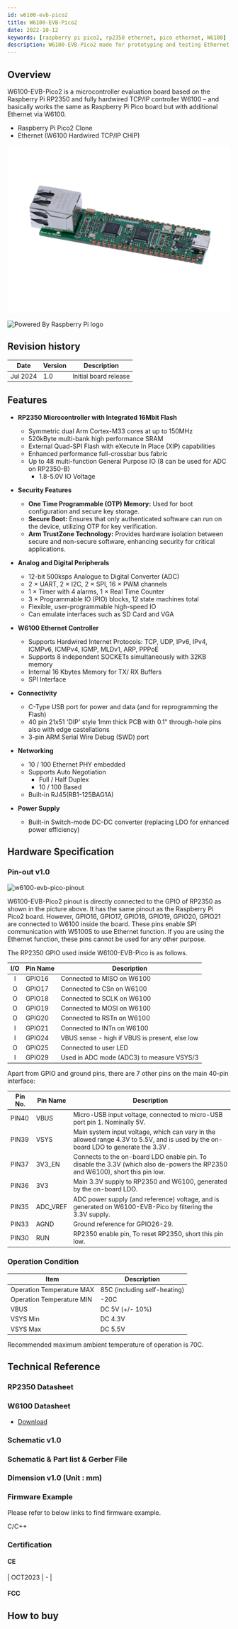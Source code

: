 ```yaml
---
id: w6100-evb-pico2
title: W6100-EVB-Pico2
date: 2022-10-12
keywords: [raspberry pi pico2, rp2350 ethernet, pico ethernet, W6100]
description: W6100-EVB-Pico2 made for prototyping and testing Ethernet capabilities on Pico
---
```


## Overview

W6100-EVB-Pico2 is a microcontroller evaluation board based on the Raspberry Pi RP2350 and fully hardwired TCP/IP controller W6100 – and basically works the same as Raspberry Pi Pico board but with additional Ethernet via W6100.

- Raspberry Pi Pico2 Clone
- Ethernet (W6100 Hardwired TCP/IP CHIP)

![W6100-EVB-PICO2](/img/products/w6100-evb-pico2/w6100-evb-pico2-docs.png)

![Powered By Raspberry Pi logo](/img/pbp-logo-small.jpg)

## Revision history

| Date | Version | Description |
| ---- | ------- | ----------- |
| Jul 2024 | 1.0 | Initial board release |


## Features

- **RP2350 Microcontroller with Integrated 16Mbit Flash**
  - Symmetric dual Arm Cortex-M33 cores at up to 150MHz
  - 520kByte multi-bank high performance SRAM
  - External Quad-SPI Flash with eXecute In Place (XIP) capabilities
  - Enhanced performance full-crossbar bus fabric  
  - Up to 48 multi-function General Purpose IO (8 can be used for ADC on RP2350-B)
    - 1.8-5.0V IO Voltage

- **Security Features**
  - **One Time Programmable (OTP) Memory:** Used for boot configuration and secure key storage.
  - **Secure Boot:** Ensures that only authenticated software can run on the device, utilizing OTP for key verification.
  - **Arm TrustZone Technology:** Provides hardware isolation between secure and non-secure software, enhancing security for critical applications.

- **Analog and Digital Peripherals**
  - 12-bit 500ksps Analogue to Digital Converter (ADC)
  - 2 × UART, 2 × I2C, 2 × SPI, 16 × PWM channels
  - 1 × Timer with 4 alarms, 1 × Real Time Counter
  - 3 × Programmable IO (PIO) blocks, 12 state machines total
  - Flexible, user-programmable high-speed IO
  - Can emulate interfaces such as SD Card and VGA  

- **W6100 Ethernet Controller**
  - Supports Hardwired Internet Protocols: TCP, UDP, IPv6, IPv4, ICMPv6, ICMPv4, IGMP, MLDv1, ARP, PPPoE
  - Supports 8 independent SOCKETs simultaneously with 32KB memory
  - Internal 16 Kbytes Memory for TX/ RX Buffers
  - SPI Interface

- **Connectivity**
  - C-Type USB port for power and data (and for reprogramming the Flash)
  - 40 pin 21x51 'DIP' style 1mm thick PCB with 0.1" through-hole pins also with edge castellations
  - 3-pin ARM Serial Wire Debug (SWD) port

- **Networking**
  - 10 / 100 Ethernet PHY embedded
  - Supports Auto Negotiation
    - Full / Half Duplex
    - 10 / 100 Based
  - Built-in RJ45(RB1-125BAG1A)

- **Power Supply**
  - Built-in Switch-mode DC-DC converter (replacing LDO for enhanced power efficiency)

## Hardware Specification

### Pin-out v1.0

![w6100-evb-pico-pinout](/img/osh/w6100-evb-pico2/w6100-evb-pico-pinout.png)

W6100-EVB-Pico2 pinout is directly connected to the GPIO of RP2350 as shown in the picture above. It has the same pinout as the Raspberry Pi Pico2 board. However, GPIO16, GPIO17, GPIO18, GPIO19, GPIO20, GPIO21 are connected to W6100 inside the board. These pins enable SPI communication with W5100S to use Ethernet function. If you are using the Ethernet function, these pins cannot be used for any other purpose.

The RP2350 GPIO used inside W6100-EVB-Pico is as follows.

| I/O  | Pin Name | Description                                    |
| :--: | -------- | ---------------------------------------------- |
|  I   | GPIO16   | Connected to MISO on W6100                    |
|  O   | GPIO17   | Connected to CSn on W6100                     |
|  O   | GPIO18   | Connected to SCLK on W6100                    |
|  O   | GPIO19   | Connected to MOSI on W6100                    |
|  O   | GPIO20   | Connected to RSTn on W6100                    |
|  I   | GPIO21   | Connected to INTn on W6100                    |
|  I   | GPIO24   | VBUS sense - high if VBUS is present, else low |
|  O   | GPIO25   | Connected to user LED                          |
|  I   | GPIO29   | Used in ADC mode (ADC3) to measure VSYS/3      |



Apart from GPIO and ground pins, there are 7 other pins on the main 40-pin interface:

| Pin No. | Pin Name | Description                                                  |
| ------- | -------- | ------------------------------------------------------------ |
| PIN40   | VBUS     | Micro-USB input voltage, connected to micro-USB port pin 1. Nominally 5V. |
| PIN39   | VSYS     | Main system input voltage, which can vary in the allowed range 4.3V to 5.5V, and is used by the on-board LDO to generate the 3.3V . |
| PIN37   | 3V3_EN   | Connects to the on-board LDO enable pin. To disable the 3.3V (which also de-powers the RP2350 and W6100), short this pin low. |
| PIN36   | 3V3      | Main 3.3V supply to RP2350  and W6100, generated by the on-board LDO. |
| PIN35   | ADC_VREF | ADC power supply (and reference) voltage, and is generated on W6100-EVB-Pico by filtering the 3.3V supply. |
| PIN33   | AGND     | Ground reference for GPIO26-29.                              |
| PIN30   | RUN      | RP2350 enable pin, To reset RP2350, short this pin low.      |



### Operation Condition

| Item                      | Description                  |
| ------------------------- | ---------------------------- |
| Operation Temperature MAX | 85C (including self-heating) |
| Operation Temperature MIN | -20C                         |
| VBUS                      | DC 5V (+/- 10%)              |
| VSYS Min                  | DC 4.3V                      |
| VSYS Max                  | DC 5.5V                      |

Recommended maximum ambient temperature of operation is 70C.

<!--
## Electrical Specification

### Power Consumption

TBA
-->

## Technical Reference

### RP2350 Datasheet

<!-- - [Download](https://datasheets.raspberrypi.org/rp2040/rp2040-datasheet.pdf) -->

### W6100 Datasheet

- [Download](Overview.md)

### Schematic v1.0

<!-- ![w6100-evb-pico2-schematic](/img/osh/w6100-evb-pico2/w6100-evb-pico2-sch-v100.jpg) -->

### Schematic & Part list & Gerber File

<!-- - [Go to Github](https://github.com/Wiznet/Hardware-Files-of-WIZnet/tree/master/02_iEthernet/W6100/W6100-EVB-Pico/W6100-EVB-Pico_V100/Schematic) -->

### Dimension v1.0 (Unit : mm)

<!-- ![w6100-evb-pico2-dimension](/img/osh/w6100-evb-pico/w6100-evb-pico-1.0-dimension.png) -->

### Firmware Example

Please refer to below links to find firmware example.

 C/C++

  <!-- - [Ethernet Examples](https://github.com/Wiznet/RP2350-v6-HAT-C)
  - [FreeRTOS Examples](https://github.com/Wiznet/RP2040-v6-HAT-FREERTOS-C) -->

### Certification

#### CE

<!-- - <a href="/img/osh/w6100-evb-pico/Certificate-CE-W6100-EVB-Pico.pdf" target="_blank">CE Certificate</a>
- <a href="/img/osh/w6100-evb-pico/Test-Report-CE-W6100-EVB-Pico.pdf" target="_blank">CE Test Report</a>

| Date    | Decription |
| ------- | ---------- | -->
| OCT2023 | \-         |

#### FCC

<!-- 
- <a href="/img/osh/w6100-evb-pico/Certificate-FCC-W6100-EVB-Pico.pdf" target="_blank">FCC Certificate</a>
- <a href="/img/osh/w6100-evb-pico/Test-Report-FCC-W6100-EVB-Pico.pdf" target="_blank">FCC Test Report</a>

| Date    | Decription |
| ------- | ---------- |
| OCT2023 | \-         | -->

## How to buy

<!-- [![WIZnetUS Online Shop, USA](/img/products/w5100s-evb-pico/icons/dollar.png)](https://eshop.wiznet.io/shop/module/w6100-evb-pico/)
[![WIZnetKorea Online Shop, Korea](/img/products/w5100s-evb-pico/icons/won.png)](https://wiznetshop.io/product/detail.html?product_no=1078&cate_no=54&display_group=1)
   -->

